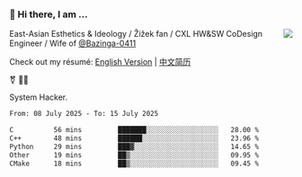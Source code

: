 ### 👋 Hi there, I am ...

<img align="right" src="https://github-readme-stats.vercel.app/api?username=vickiegpt&show_icons=true&icon_color=0366d6&bg_color=ffffff&hide_title=true" />

East-Asian Esthetics & Ideology / Žižek fan / CXL HW&SW CoDesign Engineer / Wife of [@Bazinga-0411](https://bazinga-0411.github.io/)

Check out my résumé: [English Version](http://asplos.dev/) | [中文简历](http://asplos.dev/CN.html)

⚧️ 
🏳️‍⚧️ 

System Hacker.


<!--START_SECTION:waka-->

```txt
From: 08 July 2025 - To: 15 July 2025

C          56 mins         ███████░░░░░░░░░░░░░░░░░░   28.00 %
C++        48 mins         ██████░░░░░░░░░░░░░░░░░░░   23.96 %
Python     29 mins         ███▓░░░░░░░░░░░░░░░░░░░░░   14.65 %
Other      19 mins         ██▒░░░░░░░░░░░░░░░░░░░░░░   09.95 %
CMake      18 mins         ██▒░░░░░░░░░░░░░░░░░░░░░░   09.45 %
```

<!--END_SECTION:waka-->
